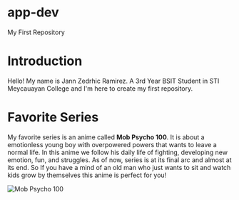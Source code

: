 # app-dev
My First Repository
# Introduction

Hello! My name is Jann Zedrhic Ramirez. A 3rd Year BSIT Student in STI Meycauayan College and I'm here to create my first repository.


# Favorite Series

My favorite series is an anime called **Mob Psycho 100**. It is about a emotionless young boy with overpowered powers that wants to leave a normal life. In this anime we follow his daily life of fighting, developing new emotion, fun, and struggles. As of now, series is at its final arc and almost at its end. So If you have a mind of an old man who just wants to sit and watch kids grow by themselves this anime is perfect for you!

![](https://resizing.flixster.com/BHbQHOzyHP5snM1Cvnr-HtfUxkE=/206x305/v2/https://flxt.tmsimg.com/assets/p13924524_b_v13_ab.jpg "Mob Psycho 100")
